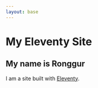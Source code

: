 ```yaml
---
layout: base
---
```


# My Eleventy Site

## My name is Ronggur

I am a site built with [Eleventy](https://www.11ty.io/).